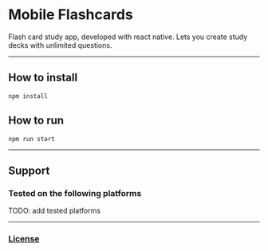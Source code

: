 # Mobile Flashcards
Flash card study app, developed with react native. Lets you create study decks with unlimited questions.
***

## How to install
`npm install`

## How to run
`npm run start`

***
## Support

### Tested on the following platforms
TODO: add tested platforms

***

### [License](LICENSE)
